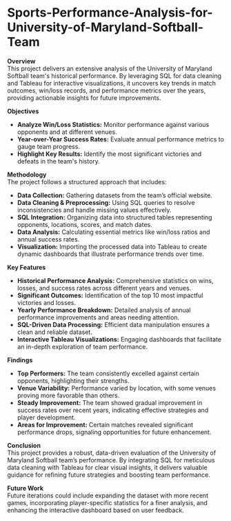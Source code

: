 # Sports-Performance-Analysis-for-University-of-Maryland-Softball-Team
**Overview**  
This project delivers an extensive analysis of the University of Maryland Softball team's historical performance. By leveraging SQL for data cleaning and Tableau for interactive visualizations, it uncovers key trends in match outcomes, win/loss records, and performance metrics over the years, providing actionable insights for future improvements.

**Objectives**  
- **Analyze Win/Loss Statistics:** Monitor performance against various opponents and at different venues.  
- **Year-over-Year Success Rates:** Evaluate annual performance metrics to gauge team progress.  
- **Highlight Key Results:** Identify the most significant victories and defeats in the team's history.

**Methodology**  
The project follows a structured approach that includes:
- **Data Collection:** Gathering datasets from the team’s official website.  
- **Data Cleaning & Preprocessing:** Using SQL queries to resolve inconsistencies and handle missing values effectively.  
- **SQL Integration:** Organizing data into structured tables representing opponents, locations, scores, and match dates.  
- **Data Analysis:** Calculating essential metrics like win/loss ratios and annual success rates.  
- **Visualization:** Importing the processed data into Tableau to create dynamic dashboards that illustrate performance trends over time.

**Key Features**  
- **Historical Performance Analysis:** Comprehensive statistics on wins, losses, and success rates across different years and venues.  
- **Significant Outcomes:** Identification of the top 10 most impactful victories and losses.  
- **Yearly Performance Breakdown:** Detailed analysis of annual performance improvements and areas needing attention.  
- **SQL-Driven Data Processing:** Efficient data manipulation ensures a clean and reliable dataset.  
- **Interactive Tableau Visualizations:** Engaging dashboards that facilitate an in-depth exploration of team performance.

**Findings**  
- **Top Performers:** The team consistently excelled against certain opponents, highlighting their strengths.  
- **Venue Variability:** Performance varied by location, with some venues proving more favorable than others.  
- **Steady Improvement:** The team showed gradual improvement in success rates over recent years, indicating effective strategies and player development.  
- **Areas for Improvement:** Certain matches revealed significant performance drops, signaling opportunities for future enhancement.

**Conclusion**  
This project provides a robust, data-driven evaluation of the University of Maryland Softball team’s performance. By integrating SQL for meticulous data cleaning with Tableau for clear visual insights, it delivers valuable guidance for refining future strategies and boosting team performance.

**Future Work**  
Future iterations could include expanding the dataset with more recent games, incorporating player-specific statistics for a finer analysis, and enhancing the interactive dashboard based on user feedback.
